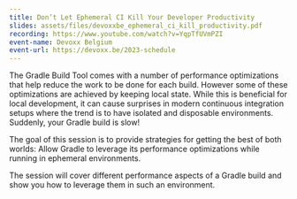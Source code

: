 ```yaml
---
title: Don’t Let Ephemeral CI Kill Your Developer Productivity
slides: assets/files/devoxxbe_ephemeral_ci_kill_productivity.pdf
recording: https://www.youtube.com/watch?v=YqpTfUVmPZI
event-name: Devoxx Belgium
event-url: https://devoxx.be/2023-schedule
---
```


The Gradle Build Tool comes with a number of performance optimizations that help reduce the work to be done for each build.
However some of these optimizations are achieved by keeping local state.
While this is beneficial for local development, it can cause surprises in modern continuous integration setups where the trend is to have isolated and disposable environments.
Suddenly, your Gradle build is slow!

The goal of this session is to provide strategies for getting the best of both worlds:
Allow Gradle to leverage its performance optimizations while running in ephemeral environments.

The session will cover different performance aspects of a Gradle build and show you how to leverage them in such an environment.
